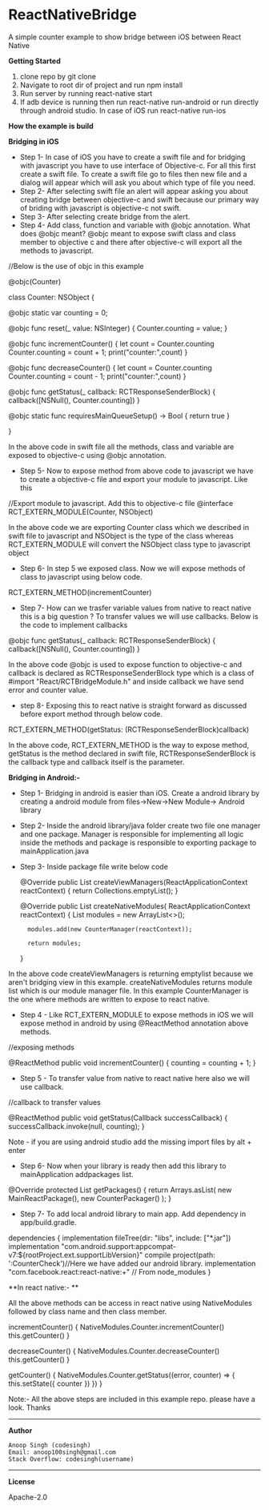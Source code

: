 # ReactNativeBridge
A simple counter example to show bridge between iOS between React Native

**Getting Started**

1) clone repo by git clone 
2) Navigate to root dir of project and run npm install
3) Run server by running react-native start
4) If adb device is running then run react-native run-android or run directly through android studio. In case of iOS run react-native run-ios

**How the example is build**

**Bridging in iOS**

 - Step 1- In case of iOS you have to create a swift file and for bridging with javascript you have to use interface of Objective-c. For all this first create a swift file. To create a swift file go to files then new file and a dialog will appear which will ask you about which type of file you need.
 - Step 2- After selecting swift file an alert will appear asking you about creating bridge between objective-c and swift because our primary way of briding with javascript is objective-c not swift.
 - Step 3- After selecting create bridge from the alert. 
 - Step 4- Add class, function and variable with @objc annotation. What does @objc meant? @objc meant to expose swift class and class member to objective c and there after objective-c will export all the methods to javascript.
 
 //Below is the use of objc in this example
 
 @objc(Counter)

class Counter: NSObject {
  
  @objc
  static var counting = 0;
  
  @objc
  func reset(_ value: NSInteger) {
    Counter.counting = value;
  }
  
  @objc
  func incrementCounter() {
    let count = Counter.counting
    Counter.counting = count + 1;
    print("counter:",count)
  }
  
  @objc
  func decreaseCounter() {
    let count = Counter.counting
    Counter.counting = count - 1;
    print("counter:",count)
  }
  
  @objc
  func getStatus(_ callback: RCTResponseSenderBlock) {
    callback([NSNull(), Counter.counting])
  }
  
  @objc
  static func requiresMainQueueSetup() -> Bool {
    return true
  }
  
}

In the above code in swift file all the methods, class and variable are exposed to objective-c using @objc annotation.
 
 - Step 5- Now to expose method from above code to javascript we have to create a objective-c file and export your module to javascript. Like this 

//Export module to javascript. Add this to objective-c file
 @interface RCT_EXTERN_MODULE(Counter, NSObject)
 
In the above code we are exporting Counter class which we described in swift file to javascript and NSObject is the type of the class whereas RCT_EXTERN_MODULE will convert the NSObject class type to javascript object
 
 - Step 6- In step 5 we exposed class. Now we will expose methods of class to javascript using below code.
 
 RCT_EXTERN_METHOD(incrementCounter)
 
 - Step 7- How can we trasfer variable values from native to react native this is a big question ? To transfer values we will use callbacks. Below is the code to implement callbacks
 
 @objc
  func getStatus(_ callback: RCTResponseSenderBlock) {
    callback([NSNull(), Counter.counting])
  }
  
 In the above code @objc is used to expose function to objective-c and callback is declared as RCTResponseSenderBlock type which is a class of #import "React/RCTBridgeModule.h" and inside callback we have send error and counter value. 
 
 
 - step 8- Exposing this to react native is straight forward as discussed before export method through below code.
 
 RCT_EXTERN_METHOD(getStatus: (RCTResponseSenderBlock)callback)
 
 In the above code, RCT_EXTERN_METHOD is the way to expose method, getStatus is the method declared in swift file, RCTResponseSenderBlock is the callback type and callback itself is the parameter.
 
**Bridging in Android:-**
 
 - Step 1- Bridging in android is easier than iOS. Create a android library by creating a android module from files->New->New Module-> Android library
- Step 2- Inside the android library/java folder create two file one manager and one package. Manager is responsible for implementing all logic inside the methods and package is responsible to exporting package to mainApplication.java

- Step 3- Inside package file write below code

    @Override
    public List<ViewManager> createViewManagers(ReactApplicationContext reactContext) {
        return Collections.emptyList();
    }

    @Override
    public List<NativeModule> createNativeModules(
            ReactApplicationContext reactContext) {
        List<NativeModule> modules = new ArrayList<>();

        modules.add(new CounterManager(reactContext));

        return modules;
    }
    
In the above code createViewManagers is returning emptylist because we aren't bridging view in this example. createNativeModules returns module list which is our module manager file. In this example CounterManager is the one where methods are written to expose to react native.

- Step 4 - Like RCT_EXTERN_MODULE to expose methods in iOS we will expose method in android by using @ReactMethod annotation
above methods.

//exposing methods

@ReactMethod
public void incrementCounter() {
    counting = counting + 1;
}

- Step 5 - To transfer value from native to react native here also we will use callback.

//callback to transfer values

@ReactMethod
public void getStatus(Callback successCallback) {
    successCallback.invoke(null, counting);
}

Note - if you are using android studio add the missing import files by alt + enter

- Step 6- Now when your library is ready then add this library to mainApplication addpackages list.

@Override
    protected List<ReactPackage> getPackages() {
      return Arrays.<ReactPackage>asList(
          new MainReactPackage(),
          new CounterPackager()
      );
    }

- Step 7- To add local android library to main app. Add dependency in app/build.gradle.

dependencies {
    implementation fileTree(dir: "libs", include: ["*.jar"])
    implementation "com.android.support:appcompat-v7:${rootProject.ext.supportLibVersion}"
    compile project(path: ':CounterCheck')//Here we have added our android library.
    implementation "com.facebook.react:react-native:+"  // From node_modules
}

**In react native:- **

All the above methods can be access in react native using NativeModules followed by class name and then class member.

incrementCounter() {
    NativeModules.Counter.incrementCounter()
    this.getCounter()
  }

  decreaseCounter() {
    NativeModules.Counter.decreaseCounter()
    this.getCounter()
  }

  getCounter() {
    NativeModules.Counter.getStatus((error, counter) => {
      this.setState({
        counter
      })
    })
  }
  
Note:- All the above steps are included in this example repo. please have a look. Thanks  


----------

**Author**

    Anoop Singh (codesingh)
    Email: anoop100singh@gmail.com
    Stack Overflow: codesingh(username)
    
----------    

**License**
    
Apache-2.0
